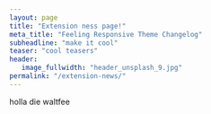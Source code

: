 ```yaml
---
layout: page
title: "Extension ness page!"
meta_title: "Feeling Responsive Theme Changelog"
subheadline: "make it cool"
teaser: "cool teasers"
header:
   image_fullwidth: "header_unsplash_9.jpg"
permalink: "/extension-news/"
---
```


holla die waltfee
